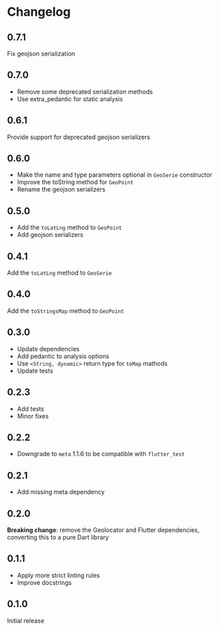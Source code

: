 # Changelog

## 0.7.1

Fix geojson serialization

## 0.7.0

- Remove some deprecated serialization methods
- Use extra_pedantic for static analysis

## 0.6.1

Provide support for deprecated geojson serializers

## 0.6.0

- Make the name and type parameters optional in `GeoSerie` constructor
- Improve the toString method for `GeoPoint`
- Rename the geojson serializers

## 0.5.0

- Add the `toLatLng` method to `GeoPoint`
- Add geojson serializers

## 0.4.1

Add the `toLatLng` method to `GeoSerie`

## 0.4.0

Add the `toStringsMap` method to `GeoPoint`

## 0.3.0

- Update dependencies
- Add pedantic to analysis options
- Use `<String, dynamic>` return type for `toMap` mathods
- Update tests

## 0.2.3

- Add tests
- Minor fixes

## 0.2.2

- Downgrade to `meta` 1.1.6 to be compatible with `flutter_test`

## 0.2.1

- Add missing meta dependency

## 0.2.0

**Breaking change**: remove the Geolocator and Flutter dependencies,
converting this to a pure Dart library

## 0.1.1

- Apply more strict linting rules
- Improve docstrings

## 0.1.0

Initial release